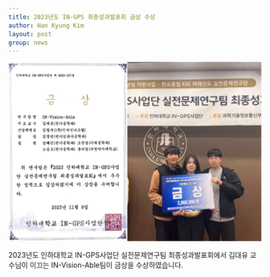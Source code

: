 ```yaml
---
title: 2023년도 IN-GPS 최종성과발표회 금상 수상
author: Han Kyung Kim
layout: post
group: news
---
```


 <img src="/static/img/news/Final award.jpg" alt="MR5 2220 empty" class="img-responsive">

 2023년도 인하대학교 IN-GPS사업단 실전문제연구팀 최종성과발표회에서 김대유 교수님이 이끄는 IN-Vision-Able팀이 금상을 수상하였습니다.